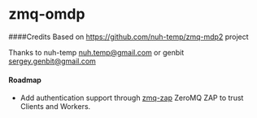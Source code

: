 zmq-omdp
========

####Credits
Based on https://github.com/nuh-temp/zmq-mdp2 project

Thanks to nuh-temp <nuh.temp@gmail.com> or genbit <sergey.genbit@gmail.com>


#### Roadmap
* Add authentication support through [zmq-zap](https://github.com/msealand/zmq-zap.node) ZeroMQ ZAP to trust Clients and Workers.
